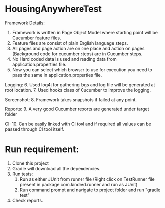 # HousingAnywhereTest
Framework Details:
1. Framework is written in Page Object Model where starting point will be Cucumber feature files.
2. Feature files are consist of plain English language steps. 
3. All pages and page action are on one place and action on pages (Background code for cucumber steps) are in Cucumber steps.
4. No Hard coded data is used and reading data from application.properties file.
5. Now you can select which browser to use for execution you need to pass the same in application.properties file.

Logging:
6. Used log4j for gathering logs and log file will be generated at root location.
7. Used hooks class of Cucumber to improve the logging.

Screenshot:
8. Framework takes snapshots if failed at any point.

Reports:
9. A very good Cucumber reports are generated under target folder

CI:
10. Can be easily linked with CI tool and if required all values can be passed through CI tool itself.

# Run requirement:
1. Clone this project
2. Gradle will download all the dependencies.
3. Run tests: 
	1. Run as either JUnit from runner file (Right click on TestRunner file present in package com.kindred.runner and run as JUnit)
	2. Run command prompt and navigate to project folder and run "gradle test"
4. Check reports.